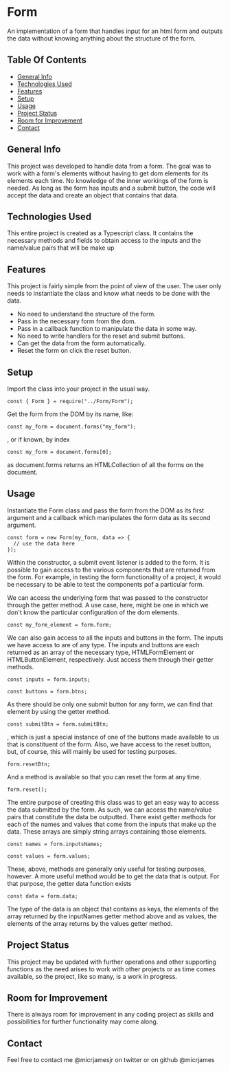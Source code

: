 # Form
An implementation of a form that handles input for an html form and outputs the data without knowing anything about the structure of the form.

## Table Of Contents
* [General Info](#general-info)
* [Technologies Used](#technologies-used)
* [Features](#features)
* [Setup](#setup)
* [Usage](#usage)
* [Project Status](#project-status)
* [Room for Improvement](#room-for-improvement)
* [Contact](#contact)

## General Info
This project was developed to handle data from a form. The goal was to work with a form's elements without having to get dom elements for its elements each time. No knowledge of the inner workings of the form is needed. As long as the form has inputs and a submit button, the code will accept the data and create an object that contains that data.

## Technologies Used
This entire project is created as a Typescript class. It contains the necessary methods and fields to obtain access to the inputs and the name/value pairs that will be make up 

## Features
This project is fairly simple from the point of view of the user. The user only needs to instantiate the class and know what needs to be done with the data.
* No need to understand the structure of the form.
* Pass in the necessary form from the dom.
* Pass in a callback function to manipulate the data in some way.
* No need to write handlers for the reset and submit buttons.
* Can get the data from the form automatically.
* Reset the form on click the reset button.

## Setup
Import the class into your project in the usual way.
```
const { Form } = require("../Form/Form");
```
Get the form from the DOM by its name, like:
```
const my_form = document.forms("my_form");
```
, or if known, by index
```
const my_form = document.forms[0];
```
as document.forms returns an HTMLCollection of all the forms on the document.
## Usage
Instantiate the Form class and pass the form from the DOM as its first argument and a callback which manipulates the form data as its second argument.
```
const form = new Form(my_form, data => {
  // use the data here
});
```
Within the constructor, a submit event listener is added to the form.
It is possible to gain access to the various components that are returned from the form. For example, in testing the form functionality of a project, it would be necessary to be able to test the components pof a particular form.

We can access the underlying form that was passed to the constructor through the getter method. A use case, here, might be one in which we don't know the particular configuration of the dom elements.
```
const my_form_element = form.form;
```
We can also gain access to all the inputs and buttons in the form. The inputs we have access to are of any type. The inputs and buttons are each returned as an array of the necessary type, HTMLFormElement or HTMLButtonElement, respectively. Just access them through their getter methods.
```
const inputs = form.inputs;

const buttons = form.btns;
```
As there should be only one submit button for any form, we can find that element by using the getter method.
```
const submitBtn = form.submitBtn;
```
, which is just a special instance of one of the buttons made available to us that is constituent of the form.
Also, we have access to the reset button, but, of course, this will mainly be used for testing purposes.
```
form.resetBtn;
```
And a method is available so that you can reset the form at any time.
```
form.reset();
```
The entire purpose of creating this class was to get an easy way to access the data submitted by the form. As such, we can access the name/value pairs that constitute the data be outputted. There exist getter methods for each of the names and values that come from the inputs that make up the data. These arrays are simply string arrays containing those elements.
```
const names = form.inputsNames;

const values = form.values;
```
These, above, methods are generally only useful for testing purposes, however. A more useful method would be to get the data that is output. For that purpose, the getter data function exists
```
const data = form.data;
```
The type of the data is an object that contains as keys, the elements of the array returned by the inputNames getter method above and as values, the elements of the array returns by the values getter method.
## Project Status
This project may be updated with further operations and other supporting functions as the need arises to work with other projects or as time comes available, so the project, like so many, is a work in progress.

## Room for Improvement
There is always room for improvement in any coding project as skills and possibilities for further functionality may come along.

## Contact
Feel free to contact me @micrjamesjr on twitter or on github @micrjames
